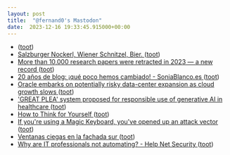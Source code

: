 ```yaml
---
layout: post
title:  "@fernand0's Mastodon"
date:  2023-12-16 19:33:45.915000+00:00
---
```

*  [ ](https://mastodon.social/@selmins) ([toot](https://mastodon.social/@fernand0/111591766485543275))
*  [Salzburger Nockerl, Wiener Schnitzel, Bier. ](https://avecesunafoto.wordpress.com/2023/12/16/salzburger-nockerl-wiener-schnitzel-bier) ([toot](https://mastodon.social/@fernand0/111591467824356590))
*  [More than 10,000 research papers were retracted in 2023 — a new record ](https://www.nature.com/articles/d41586-023-03974-) ([toot](https://mastodon.social/@fernand0/111591434426963270))
*  [20 años de blog: ¡qué poco hemos cambiado! - SoniaBlanco.es ](https://soniablanco.es/2023/12/20-anos-de-blog-que-poco-hemos-cambiado) ([toot](https://mastodon.social/@fernand0/111591260293732269))
*  [Oracle embarks on potentially risky data-center expansion as cloud growth slows ](https://www.marketwatch.com/story/oracle-embarks-on-potentially-risky-data-center-expansion-as-its-cloud-growth-slows-0b38269) ([toot](https://mastodon.social/@fernand0/111590985436512346))
*  ['GREAT PLEA' system proposed for responsible use of generative AI in healthcare ](https://www.news-medical.net/news/20231205/GREAT-PLEA-system-proposed-for-responsible-use-of-generative-AI-in-healthcare.asp) ([toot](https://mastodon.social/@fernand0/111590847838655226))
*  [How to Think for Yourself ](http://paulgraham.com/think.htm) ([toot](https://mastodon.social/@fernand0/111590026145591895))
*  [If you're using a Magic Keyboard, you've opened up an attack vector ](https://appleinsider.com/articles/23/12/07/if-youre-using-a-magic-keyboard-youve-opened-up-an-attack-vecto) ([toot](https://mastodon.social/@fernand0/111589874022292850))
*  [Ventanas ciegas en la fachada sur ](https://www.flickr.com/photos/fernand0/53388050459) ([toot](https://mastodon.social/@fernand0/111589767542480425))
*  [Why are IT professionals not automating? - Help Net Security ](https://www.helpnetsecurity.com/2023/12/11/it-teams-certificate-automation) ([toot](https://mastodon.social/@fernand0/111589643637180813))
